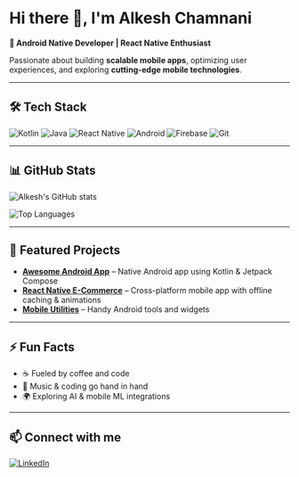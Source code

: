 # Hi there 👋, I'm Alkesh Chamnani

**🚀 Android Native Developer | React Native Enthusiast**  

Passionate about building **scalable mobile apps**, optimizing user experiences, and exploring **cutting-edge mobile technologies**.  

---

## 🛠 Tech Stack

![Kotlin](https://img.shields.io/badge/Kotlin-FF5722?style=for-the-badge&logo=kotlin&logoColor=white)
![Java](https://img.shields.io/badge/Java-007396?style=for-the-badge&logo=java&logoColor=white)
![React Native](https://img.shields.io/badge/React_Native-61DAFB?style=for-the-badge&logo=react&logoColor=black)
![Android](https://img.shields.io/badge/Android-3DDC84?style=for-the-badge&logo=android&logoColor=white)
![Firebase](https://img.shields.io/badge/Firebase-FFCA28?style=for-the-badge&logo=firebase&logoColor=black)
![Git](https://img.shields.io/badge/Git-F05032?style=for-the-badge&logo=git&logoColor=white)

---

## 📊 GitHub Stats

![Alkesh's GitHub stats](https://github-readme-stats.vercel.app/api?username=AlkeshChamnani&show_icons=true&theme=tokyonight&count_private=true)

![Top Languages](https://github-readme-stats.vercel.app/api/top-langs/?username=AlkeshChamnani&layout=compact&theme=tokyonight)

---

## 🌟 Featured Projects

- **[Awesome Android App](#)** – Native Android app using Kotlin & Jetpack Compose  
- **[React Native E-Commerce](#)** – Cross-platform mobile app with offline caching & animations  
- **[Mobile Utilities](#)** – Handy Android tools and widgets  

---

## ⚡ Fun Facts

- ☕ Fueled by coffee and code  
- 🎵 Music & coding go hand in hand  
- 🌍 Exploring AI & mobile ML integrations  

---

## 📫 Connect with me

[![LinkedIn](https://img.shields.io/badge/LinkedIn-0A66C2?style=for-the-badge&logo=linkedin&logoColor=white)](https://www.linkedin.com/in/alkesh-chamnani-2b221259/)
